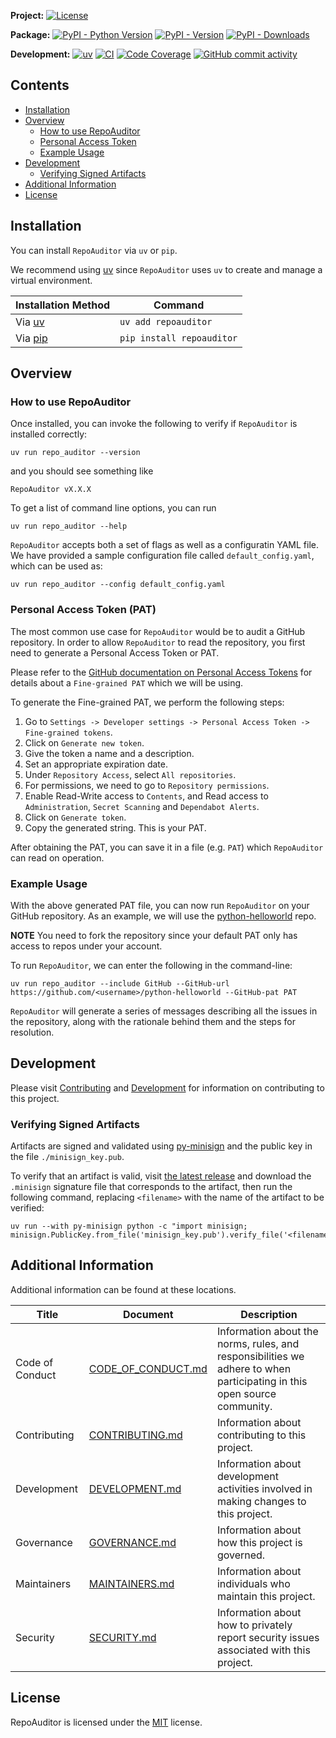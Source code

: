 **Project:**
[![License](https://img.shields.io/github/license/gt-sse-center/RepoAuditor?color=dark-green)](https://github.com/gt-sse-center/RepoAuditor/blob/master/LICENSE)

**Package:**
[![PyPI - Python Version](https://img.shields.io/pypi/pyversions/repoauditor?color=dark-green)](https://pypi.org/project/repoauditor/)
[![PyPI - Version](https://img.shields.io/pypi/v/repoauditor?color=dark-green)](https://pypi.org/project/repoauditor/)
[![PyPI - Downloads](https://img.shields.io/pypi/dm/repoauditor)](https://pypistats.org/packages/repoauditor)

**Development:**
[![uv](https://img.shields.io/endpoint?url=https://raw.githubusercontent.com/astral-sh/uv/main/assets/badge/v0.json)](https://github.com/astral-sh/uv)
[![CI](https://github.com/gt-sse-center/RepoAuditor/actions/workflows/CICD.yml/badge.svg)](https://github.com/gt-sse-center/RepoAuditor/actions/workflows/CICD.yml)
[![Code Coverage](https://img.shields.io/endpoint?url=https://gist.githubusercontent.com/davidbrownell/2f9d770d13e3a148424f374f74d41f4b/raw/RepoAuditor_code_coverage.json)](https://github.com/gt-sse-center/RepoAuditor/actions)
[![GitHub commit activity](https://img.shields.io/github/commit-activity/y/gt-sse-center/RepoAuditor?color=dark-green)](https://github.com/gt-sse-center/RepoAuditor/commits/main/)

<!-- Content above this delimiter will be copied to the generated README.md file. DO NOT REMOVE THIS COMMENT, as it will cause regeneration to fail. -->

## Contents
- [Installation](#installation)
- [Overview](#overview)
  - [How to use RepoAuditor](#how-to-use-repoauditor)
  - [Personal Access Token](#personal-access-token)
  - [Example Usage](#example-usage)
- [Development](#development)
  - [Verifying Signed Artifacts](#verifying-signed-artifacts)
- [Additional Information](#additional-information)
- [License](#license)

## Installation

You can install `RepoAuditor` via `uv` or `pip`.

We recommend using [uv](https://docs.astral.sh/uv/#uv) since `RepoAuditor` uses `uv` to create and manage a virtual environment.

| Installation Method | Command |
| --- | --- |
| Via [uv](https://github.com/astral-sh/uv) | `uv add repoauditor` |
| Via [pip](https://pip.pypa.io/en/stable/) | `pip install repoauditor` |

## Overview

### How to use RepoAuditor

<!-- Content below this delimiter will be copied to the generated README.md file. DO NOT REMOVE THIS COMMENT, as it will cause regeneration to fail. -->

Once installed, you can invoke the following to verify if `RepoAuditor` is installed correctly:
```shell
uv run repo_auditor --version
```
and you should see something like
```shell
RepoAuditor vX.X.X
```

To get a list of command line options, you can run
```shell
uv run repo_auditor --help
```

`RepoAuditor` accepts both a set of flags as well as a configuratin YAML file. We have provided a sample configuration file called `default_config.yaml`, which can be used as:
```shell
uv run repo_auditor --config default_config.yaml
```

### Personal Access Token (PAT)

The most common use case for `RepoAuditor` would be to audit a GitHub repository.
In order to allow `RepoAuditor` to read the repository, you first need to generate a Personal Access Token or PAT.

Please refer to the [GitHub documentation on Personal Access Tokens](https://docs.github.com/en/authentication/keeping-your-account-and-data-secure/managing-your-personal-access-tokens) for details about a `Fine-grained PAT` which we will be using.

To generate the Fine-grained PAT, we perform the following steps:

1. Go to `Settings -> Developer settings -> Personal Access Token -> Fine-grained tokens`.
2. Click on `Generate new token`.
3. Give the token a name and a description.
4. Set an appropriate expiration date.
5. Under `Repository Access`, select `All repositories`.
6. For permissions, we need to go to `Repository permissions`.
7. Enable Read-Write access to `Contents`, and Read access to `Administration`, `Secret Scanning` and `Dependabot Alerts`.
8. Click on `Generate token`.
9. Copy the generated string. This is your PAT.

After obtaining the PAT, you can save it in a file (e.g. `PAT`) which `RepoAuditor` can read on operation.

### Example Usage

With the above generated PAT file, you can now run `RepoAuditor` on your GitHub repository.
As an example, we will use the [python-helloworld](https://github.com/dbarnett/python-helloworld) repo.

**NOTE** You need to fork the repository since your default PAT only has access to repos under your account.

To run `RepoAuditor`, we can enter the following in the command-line:
```shell
uv run repo_auditor --include GitHub --GitHub-url https://github.com/<username>/python-helloworld --GitHub-pat PAT
```

`RepoAuditor` will generate a series of messages describing all the issues in the repository, along with the rationale behind them and the steps for resolution.

## Development
Please visit [Contributing](https://github.com/gt-sse-center/RepoAuditor/blob/main/CONTRIBUTING.md) and [Development](https://github.com/gt-sse-center/RepoAuditor/blob/main/DEVELOPMENT.md) for information on contributing to this project.

### Verifying Signed Artifacts
Artifacts are signed and validated using [py-minisign](https://github.com/x13a/py-minisign) and the public key in the file `./minisign_key.pub`.

To verify that an artifact is valid, visit [the latest release](https://github.com/gt-sse-center/RepoAuditor/releases/latest) and download the `.minisign` signature file that corresponds to the artifact, then run the following command, replacing `<filename>` with the name of the artifact to be verified:

```shell
uv run --with py-minisign python -c "import minisign; minisign.PublicKey.from_file('minisign_key.pub').verify_file('<filename>')"
```

## Additional Information
Additional information can be found at these locations.

| Title | Document | Description |
| --- | --- | --- |
| Code of Conduct | [CODE_OF_CONDUCT.md](https://github.com/gt-sse-center/RepoAuditor/blob/main/CODE_OF_CONDUCT.md) | Information about the norms, rules, and responsibilities we adhere to when participating in this open source community. |
| Contributing | [CONTRIBUTING.md](https://github.com/gt-sse-center/RepoAuditor/blob/main/CONTRIBUTING.md) | Information about contributing to this project. |
| Development | [DEVELOPMENT.md](https://github.com/gt-sse-center/RepoAuditor/blob/main/DEVELOPMENT.md) | Information about development activities involved in making changes to this project. |
| Governance | [GOVERNANCE.md](https://github.com/gt-sse-center/RepoAuditor/blob/main/GOVERNANCE.md) | Information about how this project is governed. |
| Maintainers | [MAINTAINERS.md](https://github.com/gt-sse-center/RepoAuditor/blob/main/MAINTAINERS.md) | Information about individuals who maintain this project. |
| Security | [SECURITY.md](https://github.com/gt-sse-center/RepoAuditor/blob/main/SECURITY.md) | Information about how to privately report security issues associated with this project. |

## License
RepoAuditor is licensed under the <a href="https://choosealicense.com/licenses/MIT/" target="_blank">MIT</a> license.
